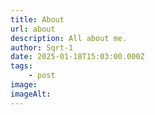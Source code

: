 ```yaml
---
title: About
url: about
description: All about me.
author: Sqrt-1
date: 2025-01-18T15:03:00.000Z
tags:
    - post
image:
imageAlt:
---
```

